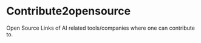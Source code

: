# Contribute2opensource
Open Source Links of AI related tools/companies where one can contribute to.
